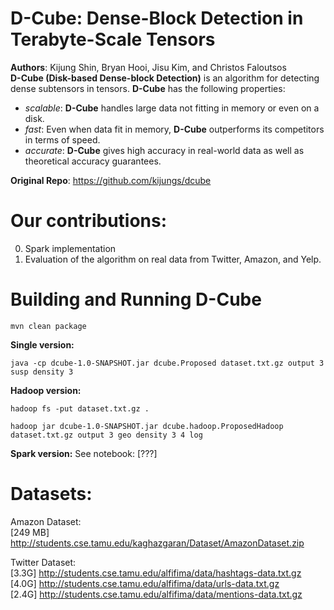 D-Cube: Dense-Block Detection in Terabyte-Scale Tensors
========================
**Authors**: Kijung Shin, Bryan Hooi, Jisu Kim, and Christos Faloutsos   
**D-Cube (Disk-based Dense-block Detection)** is an algorithm for detecting dense subtensors in tensors.
**D-Cube** has the following properties:
 * *scalable*: **D-Cube** handles large data not fitting in memory or even on a disk.
 * *fast*: Even when data fit in memory, **D-Cube** outperforms its competitors in terms of speed.
 * *accurate*: **D-Cube** gives high accuracy in real-world data as well as theoretical accuracy guarantees.  

**Original Repo**: https://github.com/kijungs/dcube

Our contributions:
=======================
0. Spark implementation
0. Evaluation of the algorithm on real data from Twitter, Amazon, and Yelp.

Building and Running D-Cube
========================

`mvn clean package`

**Single version:**

`java -cp dcube-1.0-SNAPSHOT.jar dcube.Proposed dataset.txt.gz output 3 susp density 3`

**Hadoop version:**

`hadoop fs -put dataset.txt.gz .`

`hadoop jar dcube-1.0-SNAPSHOT.jar dcube.hadoop.ProposedHadoop dataset.txt.gz output 3 geo density 3 4 log`

**Spark version:**
See notebook: [???]

Datasets:
====================
Amazon Dataset:  
[249 MB] http://students.cse.tamu.edu/kaghazgaran/Dataset/AmazonDataset.zip

Twitter Dataset:  
[3.3G] http://students.cse.tamu.edu/alfifima/data/hashtags-data.txt.gz  
[4.0G] http://students.cse.tamu.edu/alfifima/data/urls-data.txt.gz  
[2.4G] http://students.cse.tamu.edu/alfifima/data/mentions-data.txt.gz  
